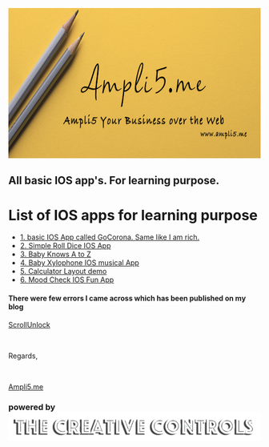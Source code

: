 <a href="www.ampli5.me"><img src="./Documentation/github_banner.png" height="300" width="850"></a>

## All basic IOS app's. For learning purpose.

# List of IOS apps for learning purpose

- <a href="https://github.com/trickyj/IOS-GoCorona"> 1. basic IOS App called GoCorona. Same like I am rich.</a>
- <a href="https://github.com/trickyj/Pro_2_IOS_Dicee-iOS13">2. Simple Roll Dice IOS App</a>
- <a href="#">3. Baby Knows A to Z </a>
- <a href="https://github.com/trickyj/Babby_Xylophone">4. Baby Xylophone IOS musical App </a>
- <a href="https://github.com/trickyj/Calculator-Layout-iOS13">5. Calculator Layout demo </a>
- <a href="https://github.com/trickyj/Pro_4_IOS_Mood_Check">6. Mood Check IOS Fun App </a>

#### There were few errors I came across which has been published on my blog

<a href="https://scrollunlock.wordpress.com/">ScrollUnlock</a>

<br>

Regards,

<br>

<a href="http://ampli5.me">Ampli5.me</a>

### powered by ![End Banner](Documentation/logo.png)
